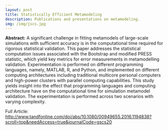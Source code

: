 ```yaml
---
layout: post
title: Statistically Efficient Metamodeling
description: Publications and presentations on metamodeling.
img: /img/jscs.jpg
---
```


**Abstract:** 
A significant challenge in fitting metamodels of large-scale simulations with sufficient accuracy is in the computational time required for rigorous statistical validation. This paper addresses the statistical computation issues associated with the Bootstrap and modified PRESS statistic, which yield key metrics for error measurements in metamodelling validation. Experimentation is performed on different programming languages, namely, MATLAB, R, and Python, and implemented on different computing architectures including traditional multicore personal computers and high-power clusters with parallel computing capabilities. This study yields insight into the effect that programming languages and computing architecture have on the computational time for simulation metamodel validation. The experimentation is performed across two scenarios with varying complexity.

Full Article: http://www.tandfonline.com/doi/abs/10.1080/00949655.2016.1194838?scroll=top&needAccess=true&journalCode=gscs20
